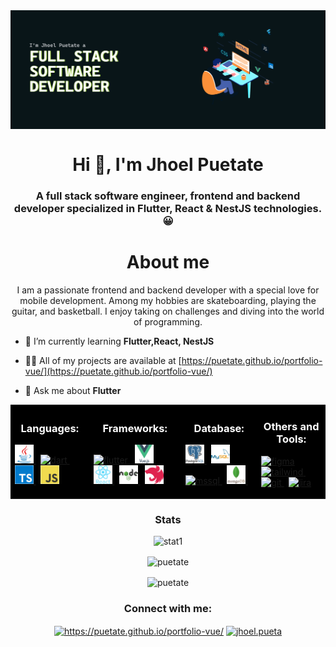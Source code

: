 <img align="center" alt="hero" src="https://raw.githubusercontent.com/Puetate/Puetate/main/hero1.webp">
<h1 align="center">Hi 👋, I'm Jhoel Puetate</h1>
<h3 align="center">A full stack software engineer, frontend and backend developer specialized in Flutter, React & NestJS
  technologies. 😀</h3>

<h1 align="center">About me</h1>
  <p align="center">I am a passionate frontend and backend developer with a special love for mobile development. Among
    my hobbies are skateboarding, playing the guitar, and basketball. I enjoy taking on challenges and diving into the
    world of programming.</p>

  - 🌱 I’m currently learning **Flutter,React, NestJS**

  - 👨‍💻 All of my projects are available at
  [https://puetate.github.io/portfolio-vue/](https://puetate.github.io/portfolio-vue/)

  - 💬 Ask me about **Flutter**
  </p>
  <table align="center" style="width:100%">
    <tr style="background: black; color: white">
      <td>
        <h3 align="center">Languages:</h3>
        <p>
          <a  href="https://www.java.com" target="_blank" rel="noreferrer"> <img
              src="https://raw.githubusercontent.com/devicons/devicon/master/icons/java/java-original.svg" alt="java"
              width="30" height="30" /> </a>&nbsp;
          <a href="https://dart.dev" target="_blank" rel="noreferrer"> <img
              src="https://www.vectorlogo.zone/logos/dartlang/dartlang-icon.svg" alt="dart" width="30" height="30" />
          </a>&nbsp;
          <a href="https://www.typescriptlang.org/" target="_blank" rel="noreferrer"> <img
              src="https://raw.githubusercontent.com/devicons/devicon/master/icons/typescript/typescript-original.svg"
              alt="typescript" width="30" height="30" /> </a>&nbsp;
          <a href="https://developer.mozilla.org/en-US/docs/Web/JavaScript" target="_blank" rel="noreferrer"> <img
              src="https://raw.githubusercontent.com/devicons/devicon/master/icons/javascript/javascript-original.svg"
              alt="javascript" width="30" height="30" /> </a>
        </p>
      </td>
      <td>
        <h3 align="center">Frameworks:</h3>
        <p>
          <a href="https://flutter.dev" target="_blank" rel="noreferrer"> <img
              src="https://www.vectorlogo.zone/logos/flutterio/flutterio-icon.svg" alt="flutter" width="30"
              height="30" />
          </a> &nbsp;
          <a href="https://vuejs.org/" target="_blank" rel="noreferrer"> <img
              src="https://raw.githubusercontent.com/devicons/devicon/master/icons/vuejs/vuejs-original-wordmark.svg"
              alt="vuejs" width="30" height="30" /> </a> &nbsp;
          <a href="https://reactjs.org/" target="_blank" rel="noreferrer"> <img
              src="https://raw.githubusercontent.com/devicons/devicon/master/icons/react/react-original-wordmark.svg"
              alt="react" width="30" height="30" /> </a> &nbsp;
          <a href="https://nodejs.org" target="_blank" rel="noreferrer"> <img
              src="https://raw.githubusercontent.com/devicons/devicon/master/icons/nodejs/nodejs-original-wordmark.svg"
              alt="nodejs" width="30" height="30" /> </a> &nbsp;
          <a href="https://nestjs.com/" target="_blank" rel="noreferrer"> <img
              src="https://raw.githubusercontent.com/devicons/devicon/master/icons/nestjs/nestjs-plain.svg" alt="nestjs"
              width="30" height="30" /> </a>
        </p>
      </td>
      <td>
        <h3 align="center">Database:</h3>
        <p>
          <a href="https://www.postgresql.org" target="_blank" rel="noreferrer"> <img
              src="https://raw.githubusercontent.com/devicons/devicon/master/icons/postgresql/postgresql-original-wordmark.svg"
              alt="postgresql" width="30" height="30" /> </a> &nbsp;
          <a href="https://www.mysql.com/" target="_blank" rel="noreferrer"> <img
              src="https://raw.githubusercontent.com/devicons/devicon/master/icons/mysql/mysql-original-wordmark.svg"
              alt="mysql" width="30" height="30" /> </a> &nbsp;
          <a href="https://www.microsoft.com/en-us/sql-server" target="_blank" rel="noreferrer"> <img
              src="https://www.svgrepo.com/show/303229/microsoft-sql-server-logo.svg" alt="mssql" width="30"
              height="30" />
          </a> &nbsp;
          <a href="https://www.mongodb.com/" target="_blank" rel="noreferrer"> <img
              src="https://raw.githubusercontent.com/devicons/devicon/master/icons/mongodb/mongodb-original-wordmark.svg"
              alt="mongodb" width="30" height="30" /> </a> &nbsp;
        </p>
      </td>
      <td>
        <h3 align="center">Others and Tools:</h3>
        <p>
          <a href="https://www.figma.com/" target="_blank" rel="noreferrer"> <img
              src="https://www.vectorlogo.zone/logos/figma/figma-icon.svg" alt="figma" width="30" height="30" />
            <a href="https://tailwindcss.com/" target="_blank" rel="noreferrer"> <img
                src="https://www.vectorlogo.zone/logos/tailwindcss/tailwindcss-icon.svg" alt="tailwind" width="30"
                height="30" /> </a> &nbsp;
            <a href="https://git-scm.com/" target="_blank" rel="noreferrer"> <img
                src="https://www.vectorlogo.zone/logos/git-scm/git-scm-icon.svg" alt="git" width="30" height="30" />
            </a>&nbsp;
            <a href="https://www.atlassian.com/" target="_blank" rel="noreferrer"> <img
              src="https://www.svgrepo.com/show/376328/jira.svg" alt="jira" width="30" height="30" />
          </a>
        </p>
      </td>
    </tr>
  </table>
<h3 align="center">Stats</h3>
    <div>
     <p align="center">
  <img src="https://github-readme-streak-stats.herokuapp.com/?user=TigselemaAlex&theme=dracula" alt="stat1">
</p>
    <p align="center"><img align="center"
        src="https://github-readme-stats.vercel.app/api/top-langs?username=puetate&show_icons=true&locale=en&theme=dracula"
        alt="puetate" /></p>
    <p align="center"><img align="center"
        src="https://github-readme-stats.vercel.app/api?username=puetate&show_icons=true&locale=en&theme=dracula"
        alt="puetate" /></p>
    </div>
    <h3 align="center">Connect with me:</h3>
    <p align="center">
<a href="https://www.linkedin.com/in/jhoel-puetate/" target="blank"><img align="center" src="https://raw.githubusercontent.com/rahuldkjain/github-profile-readme-generator/master/src/images/icons/Social/linked-in-alt.svg" alt="https://puetate.github.io/portfolio-vue/" height="30" width="40" /></a>
<a href="https://instagram.com/jhoel.pueta" target="blank"><img align="center" src="https://raw.githubusercontent.com/rahuldkjain/github-profile-readme-generator/master/src/images/icons/Social/instagram.svg" alt="jhoel.pueta" height="30" width="40" /></a>
</p>
